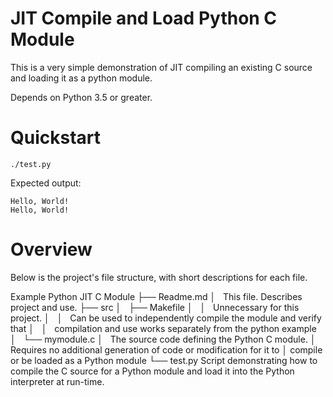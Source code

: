 # JIT Compile and Load Python C Module
This is a very simple demonstration of JIT compiling an existing C source and
loading it as a python module.

Depends on Python 3.5 or greater.

# Quickstart
```
./test.py
```

Expected output:
```
Hello, World!
Hello, World!
```

# Overview
Below is the project's file structure, with short descriptions for each file.

Example Python JIT C Module
├── Readme.md
│     This file. Describes project and use.
├── src
│   ├── Makefile
│   │     Unnecessary for this project.
│   │     Can be used to independently compile the module and verify that
│   │     compilation and use works separately from the python example
│   └── mymodule.c
│         The source code defining the Python C module.
│         Requires no additional generation of code or modification for it to
│         compile or be loaded as a Python module
└── test.py
      Script demonstrating how to compile the C source for a Python module and
      load it into the Python interpreter at run-time.
